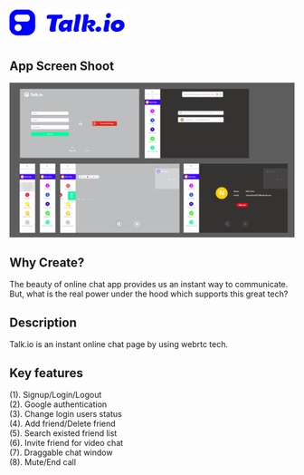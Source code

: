 #                                         <img src='./Public/img/logo2.png' />

## App Screen Shoot
<img src='./Public/img/sample.png'/>

## Why Create?
The beauty of online chat app provides us an instant way to communicate. But, what is the real power under the hood which supports this great tech?

## Description
Talk.io is an instant online chat page by using webrtc tech.

## Key features
(1). Signup/Login/Logout<br/>
(2). Google authentication<br/>
(3). Change login users status<br/>
(4). Add friend/Delete friend<br/>
(5). Search existed friend list<br/>
(6). Invite friend for video chat<br/>
(7). Draggable chat window<br/>
(8). Mute/End call<br/>
